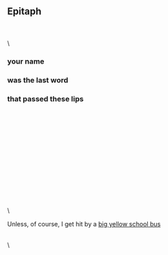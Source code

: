 Epitaph
-------

\
 \
 \

### your name

### was the last word

### that passed these lips

\
 \
 \
 \
 \
 \
 \
 \
 \
 \
 \
 \
 \
 \

Unless, of course, I get hit by a [big yellow school
bus](epitaphBefore20090118.html)

\
 \
